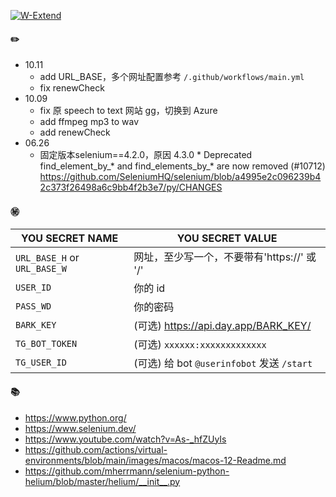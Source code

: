 [![W-Extend](https://github.com/MSE5/HAX/actions/workflows/main.yml/badge.svg)](https://github.com/MSE5/HAX/actions/workflows/main.yml)

#### ✏️
- 10.11
  - add URL_BASE，多个网址配置参考 `/.github/workflows/main.yml`
  - fix renewCheck
- 10.09
  - fix 原 speech to text 网站 gg，切换到 Azure
  - add ffmpeg mp3 to wav
  - add renewCheck
- 06.26 
  - 固定版本selenium==4.2.0，原因 4.3.0 * Deprecated find_element_by_* and find_elements_by_* are now removed (#10712) https://github.com/SeleniumHQ/selenium/blob/a4995e2c096239b42c373f26498a6c9bb4f2b3e7/py/CHANGES

#### ㊙️

|YOU SECRET NAME|YOU SECRET VALUE|
|-----|--|
|`URL_BASE_H` or `URL_BASE_W`|网址，至少写一个，不要带有'https://' 或 '/'|
|`USER_ID`|你的 id|
|`PASS_WD`|你的密码|
|`BARK_KEY`|(可选) https://api.day.app/BARK_KEY/|
|`TG_BOT_TOKEN`|(可选) `xxxxxx:xxxxxxxxxxxxx`|
|`TG_USER_ID`|(可选) 给 bot `@userinfobot` 发送 `/start`|

#### 📚
- https://www.python.org/
- https://www.selenium.dev/
- https://www.youtube.com/watch?v=As-_hfZUyIs
- https://github.com/actions/virtual-environments/blob/main/images/macos/macos-12-Readme.md
- https://github.com/mherrmann/selenium-python-helium/blob/master/helium/__init__.py

